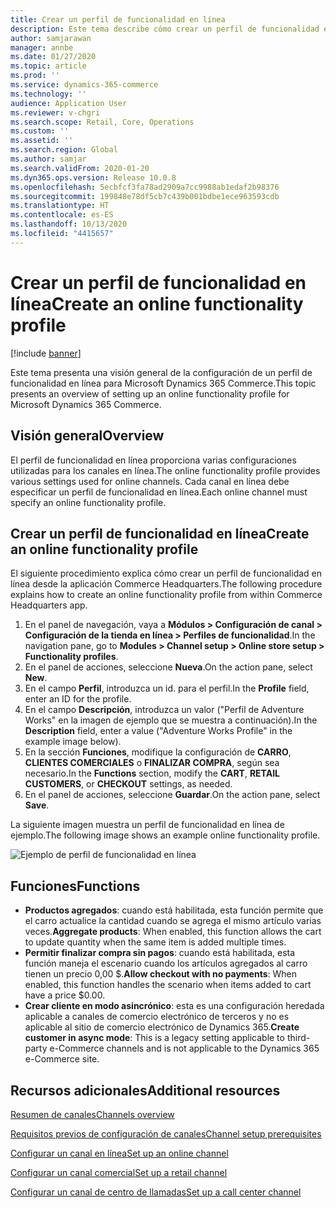```yaml
---
title: Crear un perfil de funcionalidad en línea
description: Este tema describe cómo crear un perfil de funcionalidad en línea en Microsoft Dynamics 365 Commerce.
author: samjarawan
manager: annbe
ms.date: 01/27/2020
ms.topic: article
ms.prod: ''
ms.service: dynamics-365-commerce
ms.technology: ''
audience: Application User
ms.reviewer: v-chgri
ms.search.scope: Retail, Core, Operations
ms.custom: ''
ms.assetid: ''
ms.search.region: Global
ms.author: samjar
ms.search.validFrom: 2020-01-20
ms.dyn365.ops.version: Release 10.0.8
ms.openlocfilehash: 5ecbfcf3fa78ad2909a7cc9988ab1edaf2b98376
ms.sourcegitcommit: 199848e78df5cb7c439b001bdbe1ece963593cdb
ms.translationtype: HT
ms.contentlocale: es-ES
ms.lasthandoff: 10/13/2020
ms.locfileid: "4415657"
---
```

# <a name="create-an-online-functionality-profile"></a><span data-ttu-id="e1b7f-103">Crear un perfil de funcionalidad en línea</span><span class="sxs-lookup"><span data-stu-id="e1b7f-103">Create an online functionality profile</span></span>


[!include [banner](includes/banner.md)]

<span data-ttu-id="e1b7f-104">Este tema presenta una visión general de la configuración de un perfil de funcionalidad en línea para Microsoft Dynamics 365 Commerce.</span><span class="sxs-lookup"><span data-stu-id="e1b7f-104">This topic presents an overview of setting up an online functionality profile for Microsoft Dynamics 365 Commerce.</span></span>

## <a name="overview"></a><span data-ttu-id="e1b7f-105">Visión general</span><span class="sxs-lookup"><span data-stu-id="e1b7f-105">Overview</span></span>

<span data-ttu-id="e1b7f-106">El perfil de funcionalidad en línea proporciona varias configuraciones utilizadas para los canales en línea.</span><span class="sxs-lookup"><span data-stu-id="e1b7f-106">The online functionality profile provides various settings used for online channels.</span></span> <span data-ttu-id="e1b7f-107">Cada canal en línea debe especificar un perfil de funcionalidad en línea.</span><span class="sxs-lookup"><span data-stu-id="e1b7f-107">Each online channel must specify an online functionality profile.</span></span>

## <a name="create-an-online-functionality-profile"></a><span data-ttu-id="e1b7f-108">Crear un perfil de funcionalidad en línea</span><span class="sxs-lookup"><span data-stu-id="e1b7f-108">Create an online functionality profile</span></span>

<span data-ttu-id="e1b7f-109">El siguiente procedimiento explica cómo crear un perfil de funcionalidad en línea desde la aplicación Commerce Headquarters.</span><span class="sxs-lookup"><span data-stu-id="e1b7f-109">The following procedure explains how to create an online functionality profile from within Commerce Headquarters app.</span></span>

1. <span data-ttu-id="e1b7f-110">En el panel de navegación, vaya a **Módulos \> Configuración de canal \> Configuración de la tienda en línea \> Perfiles de funcionalidad**.</span><span class="sxs-lookup"><span data-stu-id="e1b7f-110">In the navigation pane, go to **Modules \> Channel setup \> Online store setup \> Functionality profiles**.</span></span>
1. <span data-ttu-id="e1b7f-111">En el panel de acciones, seleccione **Nueva**.</span><span class="sxs-lookup"><span data-stu-id="e1b7f-111">On the action pane, select **New**.</span></span>
1. <span data-ttu-id="e1b7f-112">En el campo **Perfil**, introduzca un id. para el perfil.</span><span class="sxs-lookup"><span data-stu-id="e1b7f-112">In the **Profile** field, enter an ID for the profile.</span></span>
1. <span data-ttu-id="e1b7f-113">En el campo **Descripción**, introduzca un valor ("Perfil de Adventure Works" en la imagen de ejemplo que se muestra a continuación).</span><span class="sxs-lookup"><span data-stu-id="e1b7f-113">In the **Description** field, enter a value ("Adventure Works Profile" in the example image below).</span></span>
1. <span data-ttu-id="e1b7f-114">En la sección **Funciones**, modifique la configuración de **CARRO**, **CLIENTES COMERCIALES** o **FINALIZAR COMPRA**, según sea necesario.</span><span class="sxs-lookup"><span data-stu-id="e1b7f-114">In the **Functions** section, modify the **CART**, **RETAIL CUSTOMERS**, or **CHECKOUT** settings, as needed.</span></span>
1. <span data-ttu-id="e1b7f-115">En el panel de acciones, seleccione **Guardar**.</span><span class="sxs-lookup"><span data-stu-id="e1b7f-115">On the action pane, select **Save**.</span></span>

<span data-ttu-id="e1b7f-116">La siguiente imagen muestra un perfil de funcionalidad en línea de ejemplo.</span><span class="sxs-lookup"><span data-stu-id="e1b7f-116">The following image shows an example online functionality profile.</span></span>
  
![Ejemplo de perfil de funcionalidad en línea](media/online-functionality-profile.png)

## <a name="functions"></a><span data-ttu-id="e1b7f-118">Funciones</span><span class="sxs-lookup"><span data-stu-id="e1b7f-118">Functions</span></span>

- <span data-ttu-id="e1b7f-119">**Productos agregados**: cuando está habilitada, esta función permite que el carro actualice la cantidad cuando se agrega el mismo artículo varias veces.</span><span class="sxs-lookup"><span data-stu-id="e1b7f-119">**Aggregate products**: When enabled, this function allows the cart to update quantity when the same item is added multiple times.</span></span>
- <span data-ttu-id="e1b7f-120">**Permitir finalizar compra sin pagos**: cuando está habilitada, esta función maneja el escenario cuando los artículos agregados al carro tienen un precio 0,00 $.</span><span class="sxs-lookup"><span data-stu-id="e1b7f-120">**Allow checkout with no payments**: When enabled, this function handles the scenario when items added to cart have a price $0.00.</span></span>
- <span data-ttu-id="e1b7f-121">**Crear cliente en modo asincrónico**: esta es una configuración heredada aplicable a canales de comercio electrónico de terceros y no es aplicable al sitio de comercio electrónico de Dynamics 365.</span><span class="sxs-lookup"><span data-stu-id="e1b7f-121">**Create customer in async mode**: This is a legacy setting applicable to third-party e-Commerce channels and is not applicable to the Dynamics 365 e-Commerce site.</span></span>

## <a name="additional-resources"></a><span data-ttu-id="e1b7f-122">Recursos adicionales</span><span class="sxs-lookup"><span data-stu-id="e1b7f-122">Additional resources</span></span>

[<span data-ttu-id="e1b7f-123">Resumen de canales</span><span class="sxs-lookup"><span data-stu-id="e1b7f-123">Channels overview</span></span>](channels-overview.md)

[<span data-ttu-id="e1b7f-124">Requisitos previos de configuración de canales</span><span class="sxs-lookup"><span data-stu-id="e1b7f-124">Channel setup prerequisites</span></span>](channels-prerequisites.md)

[<span data-ttu-id="e1b7f-125">Configurar un canal en línea</span><span class="sxs-lookup"><span data-stu-id="e1b7f-125">Set up an online channel</span></span>](channel-setup-online.md)

[<span data-ttu-id="e1b7f-126">Configurar un canal comercial</span><span class="sxs-lookup"><span data-stu-id="e1b7f-126">Set up a retail channel</span></span>](channel-setup-retail.md)

[<span data-ttu-id="e1b7f-127">Configurar un canal de centro de llamadas</span><span class="sxs-lookup"><span data-stu-id="e1b7f-127">Set up a call center channel</span></span>](channel-setup-callcenter.md)
